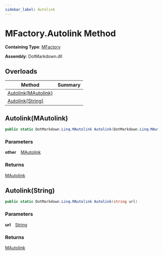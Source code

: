 ```yaml
---
sidebar_label: Autolink
---
```


# MFactory\.Autolink Method

**Containing Type**: [MFactory](../index.md)

**Assembly**: DotMarkdown\.dll

## Overloads

| Method | Summary |
| ------ | ------- |
| [Autolink(MAutolink)](#2797211153) | |
| [Autolink(String)](#625204376) | |

<a id="2797211153"></a>

## Autolink\(MAutolink\) 

```csharp
public static DotMarkdown.Linq.MAutolink Autolink(DotMarkdown.Linq.MAutolink other)
```

### Parameters

**other** &ensp; [MAutolink](../../MAutolink/index.md)

### Returns

[MAutolink](../../MAutolink/index.md)

<a id="625204376"></a>

## Autolink\(String\) 

```csharp
public static DotMarkdown.Linq.MAutolink Autolink(string url)
```

### Parameters

**url** &ensp; [String](https://docs.microsoft.com/en-us/dotnet/api/system.string)

### Returns

[MAutolink](../../MAutolink/index.md)

